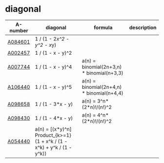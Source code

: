 # diagonal


| A-number | diagonal | formula | description |
| -------- | -------- | ------- | ----------- |
| [A084601](https://oeis.org/A084601) | 1 / (1 - 2*x^2 - y^2 - x*y) | | |
| [A002457](https://oeis.org/A002457) | 1 / (1 - x - y)^2 |  | |
| [A007744](https://oeis.org/A007744) | 1 / (1 - x - y)^4 | a(n) = binomial(2n+3,n) * binomial(n+3,3) | |
| [A106440](https://oeis.org/A106440) | 1 / (1 - x - y)^5 | a(n) = binomial(2n+4,n) * binomial(n+4,4) | |
| [A098658](https://oeis.org/A098658) | 1 / (1 - 3*x - y) | a(n) = 3^n*(2*n)!/(n!)^2 | |
| [A098430](https://oeis.org/A098430) | 1 / (1 - 4*x - y) | a(n) = 4^n*(2*n)!/(n!)^2 | |
| [A054440](https://oeis.org/A054440) | a(n) = [(x*y)^n] Product_{k>=1} (1 + x^k / (1 - x^k) + y^k / (1 - y^k)) | |     

